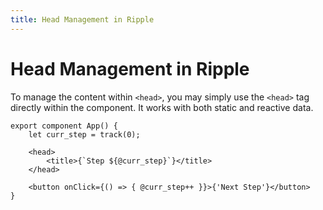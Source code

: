 ```yaml
---
title: Head Management in Ripple
---
```


# Head Management in Ripple

To manage the content within `<head>`, you may simply use the `<head>` tag
directly within the component. It works with both static and reactive data.

```ripple
export component App() {
	let curr_step = track(0);

	<head>
		<title>{`Step ${@curr_step}`}</title>
	</head>

	<button onClick={() => { @curr_step++ }}>{'Next Step'}</button>
}
```
